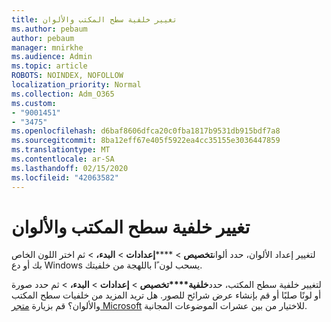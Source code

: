 ```yaml
---
title: تغيير خلفية سطح المكتب والألوان
ms.author: pebaum
author: pebaum
manager: mnirkhe
ms.audience: Admin
ms.topic: article
ROBOTS: NOINDEX, NOFOLLOW
localization_priority: Normal
ms.collection: Adm_O365
ms.custom:
- "9001451"
- "3475"
ms.openlocfilehash: d6baf8606dfca20c0fba1817b9531db915bdf7a8
ms.sourcegitcommit: 8ba12eff67e405f5922ea4cc35155e3036447859
ms.translationtype: MT
ms.contentlocale: ar-SA
ms.lasthandoff: 02/15/2020
ms.locfileid: "42063582"
---
```

# <a name="change-your-desktop-background-and-colors"></a>تغيير خلفية سطح المكتب والألوان

لتغيير إعداد الألوان، حدد ألوان**تخصيص** > ******إعدادات** >  **البدء،** > ثم اختر اللون الخاص بك أو دع Windows يسحب لون ًا باللهجة من خلفيتك.

لتغيير خلفية سطح المكتب، حدد**خلفية****تخصيص** > **إعدادات** >  **البدء،** > ثم حدد صورة أو لونًا صلبًا أو قم بإنشاء عرض شرائح للصور. هل تريد المزيد من خلفيات سطح المكتب والألوان؟ قم بزيارة [متجر Microsoft](https://www.microsoft.com/en-us/store/collections/windowsthemes) للاختيار من بين عشرات الموضوعات المجانية.
